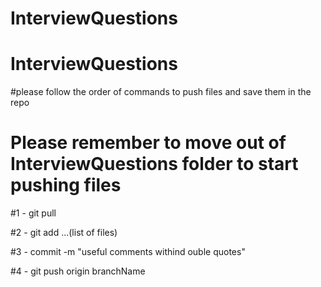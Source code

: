 # InterviewQuestions
# InterviewQuestions

#please follow the order of commands to push files and save them in the repo

# Please remember to move out of InterviewQuestions folder to start pushing files
#1 - git pull

#2 - git add ...(list of files)

#3 - commit -m "useful comments withind ouble quotes"

#4 - git push origin branchName
